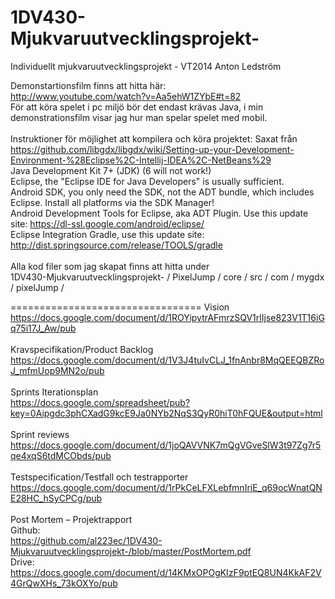 1DV430-Mjukvaruutvecklingsprojekt-
==================================
Individuellt mjukvaruutvecklingsprojekt - VT2014 Anton Ledström

Demonstartionsfilm finns att hitta här: <br>
http://www.youtube.com/watch?v=Aa5ehW1ZYbE#t=82
<br>
För att köra spelet i pc miljö bör det endast krävas Java, i min demonstrationsfilm visar jag hur man spelar spelet med mobil. 
<br><br>
Instruktioner för möjlighet att kompilera och köra projektet:
Saxat från <br>
https://github.com/libgdx/libgdx/wiki/Setting-up-your-Development-Environment-%28Eclipse%2C-Intellij-IDEA%2C-NetBeans%29<br>
Java Development Kit 7+ (JDK) (6 will not work!) <br>
Eclipse, the "Eclipse IDE for Java Developers" is usually sufficient.<br>
Android SDK, you only need the SDK, not the ADT bundle, which includes Eclipse. Install all platforms via the SDK Manager!<br>
Android Development Tools for Eclipse, aka ADT Plugin. Use this update site: https://dl-ssl.google.com/android/eclipse/<br>
Eclipse Integration Gradle, use this update site: http://dist.springsource.com/release/TOOLS/gradle<br>
<br>
Alla kod filer som jag skapat finns att hitta under <br>
1DV430-Mjukvaruutvecklingsprojekt- / PixelJump / core / src / com / mygdx / pixelJump / <br>

=================================
Vision <br>
https://docs.google.com/document/d/1ROYipytrAFmrzSQV1rlIjse823V1T16iGq75i17J_Aw/pub
<br><br>
Kravspecifikation/Product Backlog<br>
https://docs.google.com/document/d/1V3J4tuIvCLJ_1fnAnbr8MqQEEQBZRoJ_mfmUop9MN2o/pub
<br><br>
Sprints Iterationsplan<br>
https://docs.google.com/spreadsheet/pub?key=0Aipgdc3phCXadG9kcE9Ja0NYb2NqS3QyR0hiT0hFQUE&output=html
<br><br>
Sprint reviews<br>
https://docs.google.com/document/d/1joQAVVNK7mQgVGveSlW3t97Zg7r5qe4xqS6tdMCObds/pub
<br><br>
Testspecification/Testfall och testrapporter<br>
https://docs.google.com/document/d/1rPkCeLFXLebfmnIriE_q69ocWnatQNE28HC_hSyCPCg/pub
<br><br>
Post Mortem – Projektrapport<br>
Github:<br>
https://github.com/al223ec/1DV430-Mjukvaruutvecklingsprojekt-/blob/master/PostMortem.pdf
<br>
Drive:<br>
https://docs.google.com/document/d/14KMxOPOgKIzF9ptEQ8UN4KkAF2V4GrQwXHs_73kOXYo/pub

